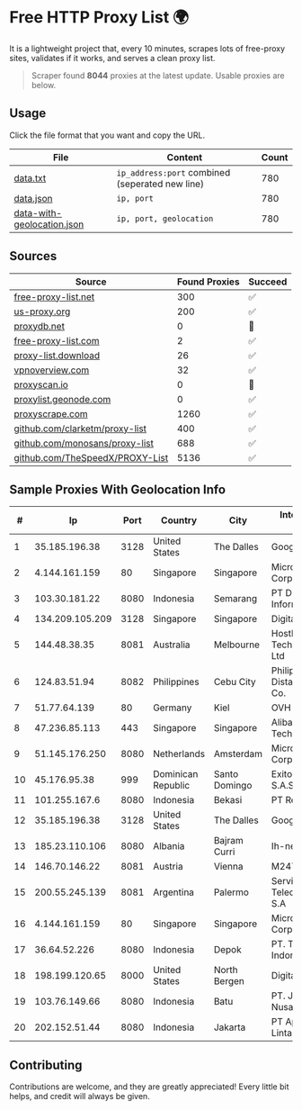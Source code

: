
# Free HTTP Proxy List 🌍

It is a lightweight project that, every 10 minutes, scrapes lots of free-proxy sites, validates if it works, and serves a clean proxy list.


> Scraper found **8044** proxies at the latest update. Usable proxies are below.

## Usage

Click the file format that you want and copy the URL.


|File|Content|Count|
|----|-------|-----|
|[data.txt](https://raw.githubusercontent.com/themiralay/Proxy-List-World/master/data.txt)|`ip_address:port` combined (seperated new line)|780|
|[data.json](https://raw.githubusercontent.com/themiralay/Proxy-List-World/master/data.json)|`ip, port`|780|
|[data-with-geolocation.json](https://raw.githubusercontent.com/themiralay/Proxy-List-World/master/data-with-geolocation.json)|`ip, port, geolocation`|780|

## Sources

|Source|Found Proxies|Succeed|
|------|-------------|-------|
|[free-proxy-list.net](https://free-proxy-list.net)|300|✅|
|[us-proxy.org](https://www.us-proxy.org)|200|✅|
|[proxydb.net](http://proxydb.net)|0|🚫|
|[free-proxy-list.com](https://free-proxy-list.com/?page=&port=&type%5B%5D=http&type%5B%5D=https&up_time=0&search=Search)|2|✅|
|[proxy-list.download](https://www.proxy-list.download/HTTP)|26|✅|
|[vpnoverview.com](https://vpnoverview.com/privacy/anonymous-browsing/free-proxy-servers)|32|✅|
|[proxyscan.io](https://www.proxyscan.io)|0|🚫|
|[proxylist.geonode.com](https://proxylist.geonode.com/api/proxy-list?limit=300&page=1&sort_by=lastChecked&sort_type=desc&protocols=http,https)|0|✅|
|[proxyscrape.com](https://api.proxyscrape.com/v2/?request=displayproxies&protocol=http&timeout=10000&country=all&ssl=all&anonymity=all)|1260|✅|
|[github.com/clarketm/proxy-list](https://raw.githubusercontent.com/clarketm/proxy-list/master/proxy-list-raw.txt)|400|✅|
|[github.com/monosans/proxy-list](https://raw.githubusercontent.com/monosans/proxy-list/main/proxies/http.txt)|688|✅|
|[github.com/TheSpeedX/PROXY-List](https://raw.githubusercontent.com/TheSpeedX/PROXY-List/master/http.txt)|5136|✅|


## Sample Proxies With Geolocation Info

|#|Ip|Port|Country|City|Internet Service Provider|
|-|--|----|-------|----|-------------------------|
|1|35.185.196.38|3128|United States|The Dalles|Google LLC|
|2|4.144.161.159|80|Singapore|Singapore|Microsoft Corporation|
|3|103.30.181.22|8080|Indonesia|Semarang|PT DES Teknologi Informasi|
|4|134.209.105.209|3128|Singapore|Singapore|DigitalOcean, LLC|
|5|144.48.38.35|8081|Australia|Melbourne|HostRoyale Technologies Pvt Ltd|
|6|124.83.51.94|8082|Philippines|Cebu City|Philippine Long Distance Telephone Co.|
|7|51.77.64.139|80|Germany|Kiel|OVH SAS|
|8|47.236.85.113|443|Singapore|Singapore|Alibaba (US) Technology Co., Ltd.|
|9|51.145.176.250|8080|Netherlands|Amsterdam|Microsoft Corporation|
|10|45.176.95.38|999|Dominican Republic|Santo Domingo|Exito Vision Cable S.A.S|
|11|101.255.167.6|8080|Indonesia|Bekasi|PT Remala Abadi|
|12|35.185.196.38|3128|United States|The Dalles|Google LLC|
|13|185.23.110.106|8080|Albania|Bajram Curri|Ih-network Shpk|
|14|146.70.146.22|8081|Austria|Vienna|M247 Europe Infra|
|15|200.55.245.139|8081|Argentina|Palermo|Servicios y Telecomunicaciones S.A|
|16|4.144.161.159|80|Singapore|Singapore|Microsoft Corporation|
|17|36.64.52.226|8080|Indonesia|Depok|PT. Telekomunikasi Indonesia|
|18|198.199.120.65|8000|United States|North Bergen|DigitalOcean, LLC|
|19|103.76.149.66|8080|Indonesia|Batu|PT. Java Digital Nusantara|
|20|202.152.51.44|8080|Indonesia|Jakarta|PT Aplikanusa Lintasarta|



## Contributing

Contributions are welcome, and they are greatly appreciated! Every
little bit helps, and credit will always be given.

